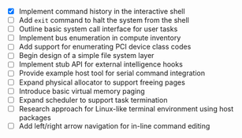 - [x] Implement command history in the interactive shell
- [ ] Add `exit` command to halt the system from the shell
- [ ] Outline basic system call interface for user tasks
- [ ] Implement bus enumeration in compute inventory
- [ ] Add support for enumerating PCI device class codes
- [ ] Begin design of a simple file system layer
- [ ] Implement stub API for external intelligence hooks
- [ ] Provide example host tool for serial command integration
- [ ] Expand physical allocator to support freeing pages
- [ ] Introduce basic virtual memory paging
- [ ] Expand scheduler to support task termination
- [ ] Research approach for Linux-like terminal environment using host packages
- [ ] Add left/right arrow navigation for in-line command editing
